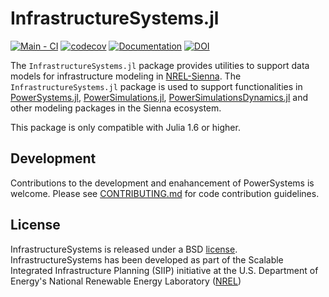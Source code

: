 # InfrastructureSystems.jl

[![Main - CI](https://github.com/NREL-Sienna/InfrastructureSystems.jl/actions/workflows/main-tests.yml/badge.svg)](https://github.com/NREL-Sienna/InfrastructureSystems.jl/actions/workflows/main-tests.yml)
[![codecov](https://codecov.io/gh/NREL-Sienna/InfrastructureSystems.jl/graph/badge.svg?token=I73yjxYxgn)](https://codecov.io/gh/NREL-Sienna/InfrastructureSystems.jl)
[![Documentation](https://github.com/NREL-Sienna/InfrastructureSystems.jl/workflows/Documentation/badge.svg)](https://nrel-sienna.github.io/InfrastructureSystems.jl/stable/)
[![DOI](https://zenodo.org/badge/202787784.svg)](https://zenodo.org/badge/latestdoi/202787784)

The `InfrastructureSystems.jl` package provides utilities to support data models for infrastructure modeling in [NREL-Sienna](https://github.com/NREL-Sienna). The `InfrastructureSystems.jl` package is used to support functionalities in [PowerSystems.jl](https://github.com/NREL-Sienna/PowerSystems.jl), [PowerSimulations.jl](https://github.com/NREL-Sienna/PowerSimulations.jl), [PowerSimulationsDynamics.jl](https://github.com/NREL-Sienna/PowerSimulationsDynamics.jl) and other modeling packages in the Sienna ecosystem. 

This package is only compatible with Julia 1.6 or higher.

## Development

Contributions to the development and enahancement of PowerSystems is welcome. Please see [CONTRIBUTING.md](https://github.com/NREL-Sienna/InfrastructureSystems.jl/blob/master/CONTRIBUTING.md) for code contribution guidelines.

## License

InfrastructureSystems is released under a BSD [license](https://github.com/NREL-Sienna/InfrastructureSystems.jl/blob/master/LICENSE). InfrastructureSystems has been developed as part of the Scalable Integrated Infrastructure Planning (SIIP) initiative at the U.S. Department of Energy's National Renewable Energy Laboratory ([NREL](https://www.nrel.gov/))
